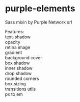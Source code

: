 purple-elements
===============

Sass mixin by Purple Network srl

Features:<br />
text-shadow<br />
opacity<br />
retina image<br />
gradient<br />
background cover<br />
box shadow<br />
inner shadow<br />
drop shadow<br />
rounded corners<br />
box sizing<br />
transitions utils<br />
px to em<br />

